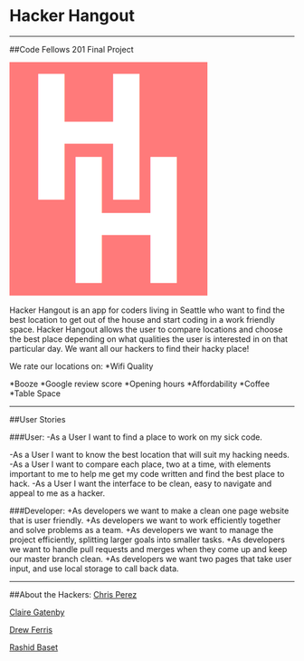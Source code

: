 # Hacker Hangout
***

##Code Fellows 201 Final Project

![alt text](img/HackerHangoutLogo.png)

Hacker Hangout is an app for coders living in Seattle who want to find the best location to get out of the house and start coding in a work friendly space. Hacker Hangout allows the user to compare locations and choose the best place depending on what qualities the user is interested in on that particular day. We want all our hackers to find their hacky place!

We rate our locations on:
*Wifi Quality

*Booze
*Google review score
*Opening hours
*Affordability
*Coffee
*Table Space

***

##User Stories

###User:
-As a User I want to find a place to work on my sick code.

-As a User I want to know the best location that will suit my hacking needs.
-As a User I want to compare each place, two at a time, with elements important to me to help me get my code written and find the best place to hack.
-As a User I want the interface to be clean, easy to navigate and appeal to me as a hacker.

###Developer:
+As developers we want to make a clean one page website that is user friendly.
+As developers we want to work efficiently together and solve problems as a team.
+As developers we want to manage the project efficiently, splitting larger goals into smaller tasks.
+As developers we want to handle pull requests and merges when they come up and keep our master branch clean.
+As developers we want two pages that take user input, and use local storage to call back data.

***

##About the Hackers:
[Chris Perez](https://github.com/ckperez)

[Claire Gatenby](https://github.com/clair3st)

[Drew Ferris](https://github.com/drewferris)

[Rashid Baset](https://github.com/rashidbaset)
